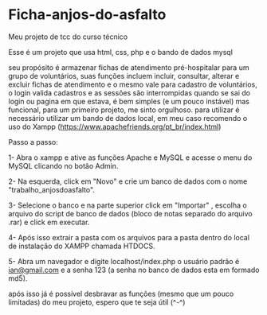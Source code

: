 # Ficha-anjos-do-asfalto
Meu projeto de tcc do curso técnico

Esse é um projeto que usa html, css, php e o bando de dados mysql

seu propósito é armazenar fichas de atendimento pré-hospitalar para um grupo de voluntários, suas funções incluem incluir, consultar, alterar e excluir fichas de atendimento e o mesmo vale para cadastro de voluntários, o login valida cadastros e as sessões são interrompidas quando se sai do login ou pagina em que estava, é bem simples (e um pouco instável) mas funcional, para um primeiro projeto, me sinto orgulhoso.
para utilizar é necessário utilizar um bando de dados local, em meu caso recomendo o uso do Xampp (https://www.apachefriends.org/pt_br/index.html)

Passo a passo:

1- Abra o xampp e ative as funções Apache e MySQL e acesse o menu do MySQL clicando no botão Admin.

2- Na esquerda, click em "Novo" e crie um banco de dados com o nome "trabalho_anjosdoasfalto".

3- Selecione o banco e na parte superior click em "Importar" , escolha o arquivo do script de banco de dados (bloco de notas separado do arquivo .rar) e click em executar.

4- Após isso extrair a pasta com os arquivos para a pasta dentro do local de instalação do XAMPP chamada HTDOCS.

5- Abra um navegador e digite localhost/index.php o usuário padrão é ian@gmail.com e a senha 123 (a senha no banco de dados esta em formado md5).

após isso já é possível desbravar as funções (mesmo que um pouco limitadas) do meu projeto, espero que te seja útil (^-^)
